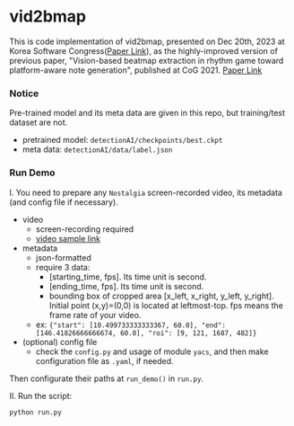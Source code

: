 # vid2bmap
This is code implementation of vid2bmap, presented on Dec 20th, 2023 at Korea Software Congress([Paper Link](https://www.dbpia.co.kr/pdf/pdfView.do?nodeId=NODE11705207)), as the highly-improved version of previous paper, "Vision-based beatmap extraction in rhythm game toward platform-aware note generation", published at CoG 2021. [Paper Link](https://ieeexplore.ieee.org/abstract/document/9619108)

### Notice
Pre-trained model and its meta data are given in this repo, but training/test dataset are not.

- pretrained model: `detectionAI/checkpoints/best.ckpt`
- meta data: `detectionAI/data/label.json`

### Run Demo

I. You need to prepare any `Nostalgia` screen-recorded video, its metadata (and config file if necessary).

- video
  - screen-recording required
  - [video sample link](https://youtu.be/RHS1z85FNxg)
- metadata
  - json-formatted
  - require 3 data: 
    - [starting_time, fps]. Its time unit is second.
    - [ending_time, fps]. Its time unit is second.
    - bounding box of cropped area [x_left, x_right, y_left, y_right]. Initial point (x,y)=(0,0) is located at leftmost-top. fps means the frame rate of your video.
  - ex: ```{"start": [10.499733333333367, 60.0], "end": [146.41826666666674, 60.0], "roi": [9, 121, 1687, 482]}```
- (optional) config file
  - check the `config.py` and usage of module `yacs`, and then make configuration file as `.yaml`, if needed.

Then configurate their paths at `run_demo()` in `run.py`.

II. Run the script:
```
python run.py
```
